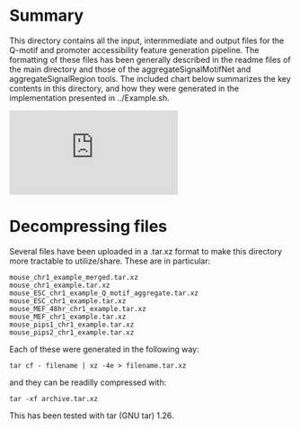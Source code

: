 # Summary

This directory contains all the input, intermmediate and output files for the Q-motif and promoter accessibility feature generation pipeline. The formatting of these files has been generally described in the readme files of the main directory and those of the aggregateSignalMotifNet and aggregateSignalRegion tools. The included chart below summarizes the key contents in this directory, and how they were generated in the implementation presented in ../Example.sh.

![Summary flow chart for example feature processing analysis](https://github.com/Roy-lab/drmn_utils/edit/master/feature_generation_tools/example_files/FileFlowChartSummary.pdf)

# Decompressing files

Several files have been uploaded in a .tar.xz format to make this directory more tractable to utilize/share. These are in particular:

```
mouse_chr1_example_merged.tar.xz
mouse_chr1_example.tar.xz
mouse_ESC_chr1_example_Q_motif_aggregate.tar.xz
mouse_ESC_chr1_example.tar.xz
mouse_MEF_48hr_chr1_example.tar.xz
mouse_MEF_chr1_example.tar.xz
mouse_pips1_chr1_example.tar.xz
mouse_pips2_chr1_example.tar.xz
```
Each of these were generated in the following way:

```
tar cf - filename | xz -4e > filename.tar.xz
```

and they can be readilly compressed with:

```
tar -xf archive.tar.xz
```
This has been tested with tar (GNU tar) 1.26. 
